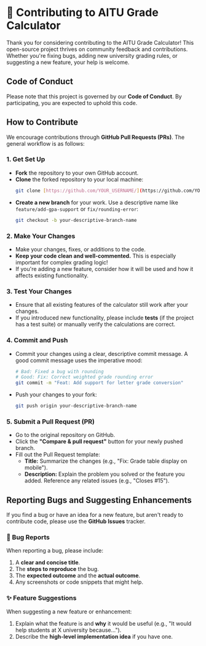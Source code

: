 # 🤝 Contributing to AITU Grade Calculator

Thank you for considering contributing to the AITU Grade Calculator! This open-source project thrives on community feedback and contributions. Whether you're fixing bugs, adding new university grading rules, or suggesting a new feature, your help is welcome.

## Code of Conduct

Please note that this project is governed by our **Code of Conduct**. By participating, you are expected to uphold this code.

## How to Contribute

We encourage contributions through **GitHub Pull Requests (PRs)**. The general workflow is as follows:

### 1. Get Set Up

* **Fork** the repository to your own GitHub account.
* **Clone** the forked repository to your local machine:
    ```bash
    git clone [https://github.com/YOUR_USERNAME/](https://github.com/YOUR_USERNAME/)[PROJECT_NAME].git
    ```
* **Create a new branch** for your work. Use a descriptive name like `feature/add-gpa-support` or `fix/rounding-error`:
    ```bash
    git checkout -b your-descriptive-branch-name
    ```

### 2. Make Your Changes

* Make your changes, fixes, or additions to the code.
* **Keep your code clean and well-commented.** This is especially important for complex grading logic!
* If you're adding a new feature, consider how it will be used and how it affects existing functionality.

### 3. Test Your Changes

* Ensure that all existing features of the calculator still work after your changes.
* If you introduced new functionality, please include **tests** (if the project has a test suite) or manually verify the calculations are correct.

### 4. Commit and Push

* Commit your changes using a clear, descriptive commit message. A good commit message uses the imperative mood:
    ```bash
    # Bad: Fixed a bug with rounding
    # Good: Fix: Correct weighted grade rounding error
    git commit -m "Feat: Add support for letter grade conversion"
    ```
* Push your changes to your fork:
    ```bash
    git push origin your-descriptive-branch-name
    ```

### 5. Submit a Pull Request (PR)

* Go to the original repository on GitHub.
* Click the **"Compare & pull request"** button for your newly pushed branch.
* Fill out the Pull Request template:
    * **Title:** Summarize the changes (e.g., "Fix: Grade table display on mobile").
    * **Description:** Explain the problem you solved or the feature you added. Reference any related issues (e.g., "Closes #15").

## Reporting Bugs and Suggesting Enhancements

If you find a bug or have an idea for a new feature, but aren't ready to contribute code, please use the **GitHub Issues** tracker.

### 🐛 Bug Reports

When reporting a bug, please include:

1.  A **clear and concise title**.
2.  The **steps to reproduce** the bug.
3.  The **expected outcome** and the **actual outcome**.
4.  Any screenshots or code snippets that might help.

### ✨ Feature Suggestions

When suggesting a new feature or enhancement:

1.  Explain what the feature is and **why** it would be useful (e.g., "It would help students at X university because...").
2.  Describe the **high-level implementation idea** if you have one.